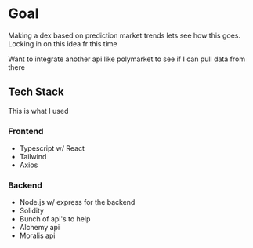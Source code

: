 # Goal
Making a dex based on prediction market trends lets see how this goes. Locking in on this idea fr this time

Want to integrate another api like polymarket to see if I can pull data from there

## Tech Stack
This is what I used

### Frontend 
* Typescript w/ React
* Tailwind
* Axios

### Backend
* Node.js w/ express for the backend
* Solidity
* Bunch of api's to help
*   Alchemy api
*   Moralis api 


